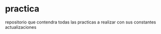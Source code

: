 # practica
repositorio que contendra todas las practicas a realizar con sus constantes actualizaciones
